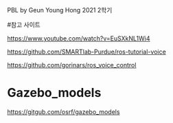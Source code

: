 PBL by Geun Young Hong
2021 2학기 

#참고 사이트

https://www.youtube.com/watch?v=EuSXkNL1Wi4

https://github.com/SMARTlab-Purdue/ros-tutorial-voice

https://github.com/gorinars/ros_voice_control

# Gazebo_models
https://gitgub.com/osrf/gazebo_models
